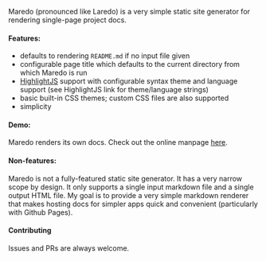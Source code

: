 Maredo (pronounced like Laredo) is a very simple static site generator for rendering single-page project docs.

#### Features:

* defaults to rendering `README.md` if no input file given
* configurable page title which defaults to the current directory from which Maredo is run
* [HighlightJS](https://github.com/highlightjs/highlight.js/) support with configurable syntax theme and language support (see HighlightJS link for theme/language strings)
* basic built-in CSS themes; custom CSS files are also supported
* simplicity

#### Demo:

Maredo renders its own docs. Check out the online manpage [here](https://dogue.github.io/maredo).

#### Non-features:

Maredo is not a fully-featured static site generator. It has a very narrow scope by design. It only supports a single input markdown file and a single output HTML file. My goal is to provide a very simple markdown renderer that makes hosting docs for simpler apps quick and convenient (particularly with Github Pages).

#### Contributing

Issues and PRs are always welcome.
